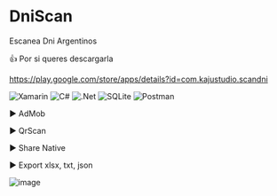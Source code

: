# DniScan
Escanea Dni Argentinos

:+1: Por si queres descargarla

https://play.google.com/store/apps/details?id=com.kajustudio.scandni

![Xamarin](https://img.shields.io/badge/Xamarin-3199DC?style=for-the-badge&logo=xamarin&logoColor=white) ![C#](https://img.shields.io/badge/c%23-%23239120.svg?style=for-the-badge&logo=c-sharp&logoColor=white) ![.Net](https://img.shields.io/badge/.NET-5C2D91?style=for-the-badge&logo=.net&logoColor=white)  ![SQLite](https://img.shields.io/badge/sqlite-%2307405e.svg?style=for-the-badge&logo=sqlite&logoColor=white)  ![Postman](https://img.shields.io/badge/Postman-FF6C37?style=for-the-badge&logo=postman&logoColor=white)


:arrow_forward: AdMob

:arrow_forward: QrScan

:arrow_forward: Share Native

:arrow_forward: Export xlsx, txt, json


![image](https://user-images.githubusercontent.com/50559599/206044012-c603796c-6841-4927-8375-56c7c33d617a.png)
